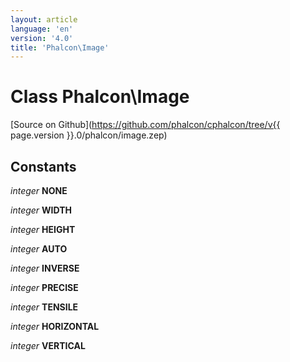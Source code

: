 ```yaml
---
layout: article
language: 'en'
version: '4.0'
title: 'Phalcon\Image'
---
```

# Class **Phalcon\Image**

[Source on Github](https://github.com/phalcon/cphalcon/tree/v{{ page.version }}.0/phalcon/image.zep)

## Constants
*integer* **NONE**

*integer* **WIDTH**

*integer* **HEIGHT**

*integer* **AUTO**

*integer* **INVERSE**

*integer* **PRECISE**

*integer* **TENSILE**

*integer* **HORIZONTAL**

*integer* **VERTICAL**

